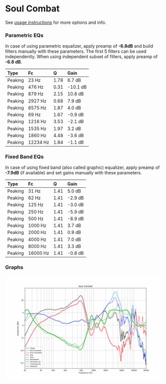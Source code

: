 # Soul Combat
See [usage instructions](https://github.com/jaakkopasanen/AutoEq#usage) for more options and info.

### Parametric EQs
In case of using parametric equalizer, apply preamp of **-6.8dB** and build filters manually
with these parameters. The first 5 filters can be used independently.
When using independent subset of filters, apply preamp of **-6.8 dB**.

| Type    | Fc       |    Q | Gain     |
|:--------|:---------|:-----|:---------|
| Peaking | 23 Hz    | 1.78 | 6.7 dB   |
| Peaking | 476 Hz   | 0.31 | -10.1 dB |
| Peaking | 879 Hz   | 2.15 | 10.8 dB  |
| Peaking | 2927 Hz  | 0.68 | 7.9 dB   |
| Peaking | 6575 Hz  | 1.87 | 4.0 dB   |
| Peaking | 69 Hz    | 1.67 | -0.9 dB  |
| Peaking | 1216 Hz  | 3.53 | -2.1 dB  |
| Peaking | 1535 Hz  | 1.97 | 3.2 dB   |
| Peaking | 1860 Hz  | 4.48 | -3.6 dB  |
| Peaking | 12234 Hz | 1.84 | -1.1 dB  |

### Fixed Band EQs
In case of using fixed band (also called graphic) equalizer, apply preamp of **-7.9dB**
(if available) and set gains manually with these parameters.

| Type    | Fc       |    Q | Gain    |
|:--------|:---------|:-----|:--------|
| Peaking | 31 Hz    | 1.41 | 5.0 dB  |
| Peaking | 62 Hz    | 1.41 | -2.9 dB |
| Peaking | 125 Hz   | 1.41 | -3.0 dB |
| Peaking | 250 Hz   | 1.41 | -5.9 dB |
| Peaking | 500 Hz   | 1.41 | -8.9 dB |
| Peaking | 1000 Hz  | 1.41 | 3.7 dB  |
| Peaking | 2000 Hz  | 1.41 | 0.9 dB  |
| Peaking | 4000 Hz  | 1.41 | 7.0 dB  |
| Peaking | 8000 Hz  | 1.41 | 3.3 dB  |
| Peaking | 16000 Hz | 1.41 | -0.8 dB |

### Graphs
![](./Soul%20Combat.png)